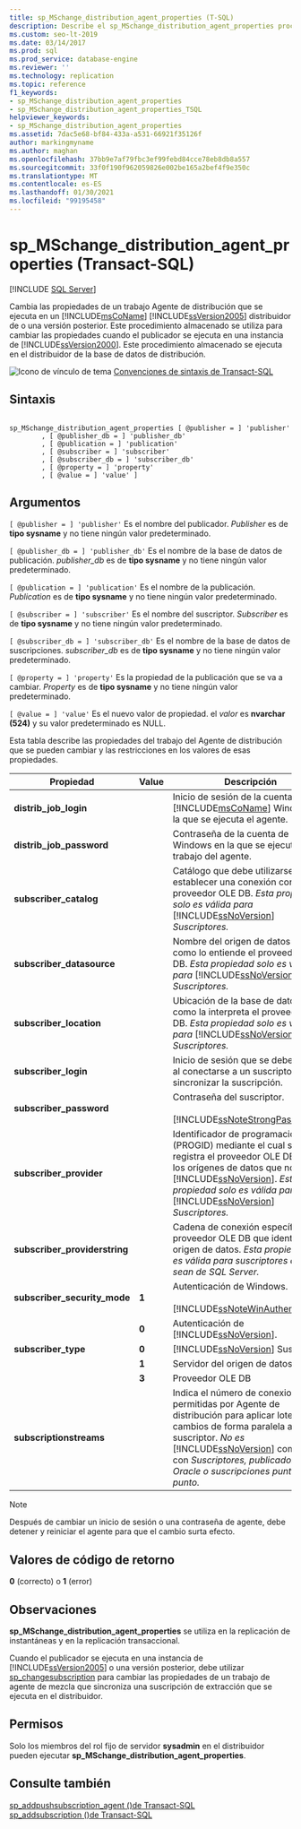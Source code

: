 ```yaml
---
title: sp_MSchange_distribution_agent_properties (T-SQL)
description: Describe el sp_MSchange_distribution_agent_properties procedimiento almacenado que se usa para cambiar las propiedades de la Agente de distribución de una topología de Replicación de SQL Server.
ms.custom: seo-lt-2019
ms.date: 03/14/2017
ms.prod: sql
ms.prod_service: database-engine
ms.reviewer: ''
ms.technology: replication
ms.topic: reference
f1_keywords:
- sp_MSchange_distribution_agent_properties
- sp_MSchange_distribution_agent_properties_TSQL
helpviewer_keywords:
- sp_MSchange_distribution_agent_properties
ms.assetid: 7dac5e68-bf84-433a-a531-66921f35126f
author: markingmyname
ms.author: maghan
ms.openlocfilehash: 37bb9e7af79fbc3ef99febd84cce78eb8db8a557
ms.sourcegitcommit: 33f0f190f962059826e002be165a2bef4f9e350c
ms.translationtype: MT
ms.contentlocale: es-ES
ms.lasthandoff: 01/30/2021
ms.locfileid: "99195458"
---
```

# <a name="sp_mschange_distribution_agent_properties-transact-sql"></a>sp_MSchange_distribution_agent_properties (Transact-SQL)
[!INCLUDE [SQL Server](../../includes/applies-to-version/sqlserver.md)]

  Cambia las propiedades de un trabajo Agente de distribución que se ejecuta en un [!INCLUDE[msCoName](../../includes/msconame-md.md)] [!INCLUDE[ssVersion2005](../../includes/ssversion2005-md.md)] distribuidor de o una versión posterior. Este procedimiento almacenado se utiliza para cambiar las propiedades cuando el publicador se ejecuta en una instancia de [!INCLUDE[ssVersion2000](../../includes/ssversion2000-md.md)]. Este procedimiento almacenado se ejecuta en el distribuidor de la base de datos de distribución.  
  
 ![Icono de vínculo de tema](../../database-engine/configure-windows/media/topic-link.gif "Icono de vínculo de tema") [Convenciones de sintaxis de Transact-SQL](../../t-sql/language-elements/transact-sql-syntax-conventions-transact-sql.md)  
  
## <a name="syntax"></a>Sintaxis  
  
```  
  
sp_MSchange_distribution_agent_properties [ @publisher = ] 'publisher'  
        , [ @publisher_db = ] 'publisher_db'  
        , [ @publication = ] 'publication'   
        , [ @subscriber = ] 'subscriber'   
        , [ @subscriber_db = ] 'subscriber_db'   
        , [ @property = ] 'property'   
        , [ @value = ] 'value' ]  
```  
  
## <a name="arguments"></a>Argumentos  
`[ @publisher = ] 'publisher'` Es el nombre del publicador. *Publisher* es de **tipo sysname** y no tiene ningún valor predeterminado.  
  
`[ @publisher_db = ] 'publisher_db'` Es el nombre de la base de datos de publicación. *publisher_db* es de **tipo sysname** y no tiene ningún valor predeterminado.  
  
`[ @publication = ] 'publication'` Es el nombre de la publicación. *Publication* es de **tipo sysname** y no tiene ningún valor predeterminado.  
  
`[ @subscriber = ] 'subscriber'` Es el nombre del suscriptor. *Subscriber* es de **tipo sysname** y no tiene ningún valor predeterminado.  
  
`[ @subscriber_db = ] 'subscriber_db'` Es el nombre de la base de datos de suscripciones. *subscriber_db* es de **tipo sysname** y no tiene ningún valor predeterminado.  
  
`[ @property = ] 'property'` Es la propiedad de la publicación que se va a cambiar. *Property* es de **tipo sysname** y no tiene ningún valor predeterminado.  
  
`[ @value = ] 'value'` Es el nuevo valor de propiedad. el *valor* es **nvarchar (524)** y su valor predeterminado es NULL.  
  
 Esta tabla describe las propiedades del trabajo del Agente de distribución que se pueden cambiar y las restricciones en los valores de esas propiedades.  
  
|Propiedad|Value|Descripción|  
|--------------|-----------|-----------------|  
|**distrib_job_login**||Inicio de sesión de la cuenta de [!INCLUDE[msCoName](../../includes/msconame-md.md)] Windows en la que se ejecuta el agente.|  
|**distrib_job_password**||Contraseña de la cuenta de Windows en la que se ejecuta el trabajo del agente.|  
|**subscriber_catalog**||Catálogo que debe utilizarse al establecer una conexión con el proveedor OLE DB. *Esta propiedad solo es válida para* [!INCLUDE[ssNoVersion](../../includes/ssnoversion-md.md)] *Suscriptores.*|  
|**subscriber_datasource**||Nombre del origen de datos tal y como lo entiende el proveedor OLE DB. *Esta propiedad solo es válida para* [!INCLUDE[ssNoVersion](../../includes/ssnoversion-md.md)] *Suscriptores.*|  
|**subscriber_location**||Ubicación de la base de datos tal y como la interpreta el proveedor OLE DB. *Esta propiedad solo es válida para* [!INCLUDE[ssNoVersion](../../includes/ssnoversion-md.md)] *Suscriptores.*|  
|**subscriber_login**||Inicio de sesión que se debe utilizar al conectarse a un suscriptor para sincronizar la suscripción.|  
|**subscriber_password**||Contraseña del suscriptor.<br /><br /> [!INCLUDE[ssNoteStrongPass](../../includes/ssnotestrongpass-md.md)]|  
|**subscriber_provider**||Identificador de programación único (PROGID) mediante el cual se registra el proveedor OLE DB para los orígenes de datos que no son de [!INCLUDE[ssNoVersion](../../includes/ssnoversion-md.md)]. *Esta propiedad solo es válida para* [!INCLUDE[ssNoVersion](../../includes/ssnoversion-md.md)] *Suscriptores.*|  
|**subscriber_providerstring**||Cadena de conexión específica del proveedor OLE DB que identifica el origen de datos. *Esta propiedad solo es válida para suscriptores que no sean de SQL Server.*|  
|**subscriber_security_mode**|**1**|Autenticación de Windows.<br /><br /> [!INCLUDE[ssNoteWinAuthentication](../../includes/ssnotewinauthentication-md.md)]|  
||**0**|Autenticación de [!INCLUDE[ssNoVersion](../../includes/ssnoversion-md.md)].|  
|**subscriber_type**|**0**|[!INCLUDE[ssNoVersion](../../includes/ssnoversion-md.md)] Suscriptor|  
||**1**|Servidor del origen de datos ODBC|  
||**3**|Proveedor OLE DB|  
|**subscriptionstreams**||Indica el número de conexiones permitidas por Agente de distribución para aplicar lotes de cambios de forma paralela a un suscriptor. *No es* [!INCLUDE[ssNoVersion](../../includes/ssnoversion-md.md)] compatible con *Suscriptores, publicadores de Oracle o suscripciones punto a punto.*|  
  
> [!NOTE]  
>  Después de cambiar un inicio de sesión o una contraseña de agente, debe detener y reiniciar el agente para que el cambio surta efecto.  
  
## <a name="return-code-values"></a>Valores de código de retorno  
 **0** (correcto) o **1** (error)  
  
## <a name="remarks"></a>Observaciones  
 **sp_MSchange_distribution_agent_properties** se utiliza en la replicación de instantáneas y en la replicación transaccional.  
  
 Cuando el publicador se ejecuta en una instancia de [!INCLUDE[ssVersion2005](../../includes/ssversion2005-md.md)] o una versión posterior, debe utilizar [sp_changesubscription](../../relational-databases/system-stored-procedures/sp-changesubscription-transact-sql.md) para cambiar las propiedades de un trabajo de agente de mezcla que sincroniza una suscripción de extracción que se ejecuta en el distribuidor.  
  
## <a name="permissions"></a>Permisos  
 Solo los miembros del rol fijo de servidor **sysadmin** en el distribuidor pueden ejecutar **sp_MSchange_distribution_agent_properties**.  
  
## <a name="see-also"></a>Consulte también  
 [sp_addpushsubscription_agent &#40;&#41;de Transact-SQL ](../../relational-databases/system-stored-procedures/sp-addpushsubscription-agent-transact-sql.md)   
 [sp_addsubscription &#40;&#41;de Transact-SQL ](../../relational-databases/system-stored-procedures/sp-addsubscription-transact-sql.md)  
  
  
